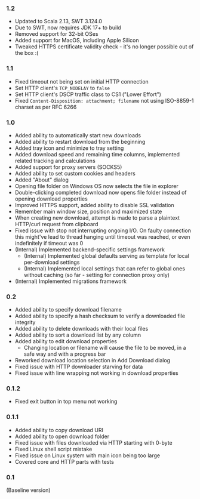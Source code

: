 ### 1.2
* Updated to Scala 2.13, SWT 3.124.0
* Due to SWT, now requires JDK 17+ to build
* Removed support for 32-bit OSes
* Added support for MacOS, including Apple Silicon
* Tweaked HTTPS certificate validity check - it's no longer possible out of the box :(

### 1.1
* Fixed timeout not being set on initial HTTP connection
* Set HTTP client's `TCP_NODELAY` to `false`
* Set HTTP client's DSCP traffic class to CS1 ("Lower Effort")
* Fixed `Content-Disposition: attachment; filename` not using ISO-8859-1 charset as per RFC 6266

### 1.0
* Added ability to automatically start new downloads
* Added ability to restart download from the beginning
* Added tray icon and minimize to tray setting
* Added download speed and remaining time columns, implemented related tracking and calculations
* Added support for proxy servers (SOCKS5)
* Added ability to set custom cookies and headers
* Added "About" dialog
* Opening file folder on Windows OS now selects the file in explorer
* Double-clicking completed download now opens file folder instead of opening download properties
* Improved HTTPS support, added ability to disable SSL validation
* Remember main window size, position and maximized state 
* When creating new download, attempt is made to parse a plaintext HTTP/curl request from clipboard
* Fixed issue with stop not interrupting ongoing I/O.
  On faulty connection this might've lead to thread hanging until timeout was reached,
  or even indefinitely if timeout was 0
* (Internal) Implemented backend-specific settings framework
  * (Internal) Implemented global defaults serving as template for local per-download settings
  * (Internal) Implemented local settings that can refer to global ones without caching
    (so far - setting for connection proxy only)
* (Internal) Implemented migrations framework

### 0.2
* Added ability to specify download filename
* Added ability to specify a hash checksum to verify a downloaded file integrity
* Added ability to delete downloads with their local files
* Added ability to sort a download list by any column
* Added ability to edit download properties
  * Changing location or filename will cause the file to be moved, in a safe way and with a progress bar
* Reworked download location selection in Add Download dialog
* Fixed issue with HTTP downloader starving for data
* Fixed issue with line wrapping not working in download properties

### 0.1.2
* Fixed exit button in top menu not working 

### 0.1.1
* Added ability to copy download URI
* Added ability to open download folder
* Fixed issue with files downloaded via HTTP starting with 0-byte
* Fixed Linux shell script mistake
* Fixed issue on Linux system with main icon being too large
* Covered core and HTTP parts with tests

### 0.1
(Baseline version)
